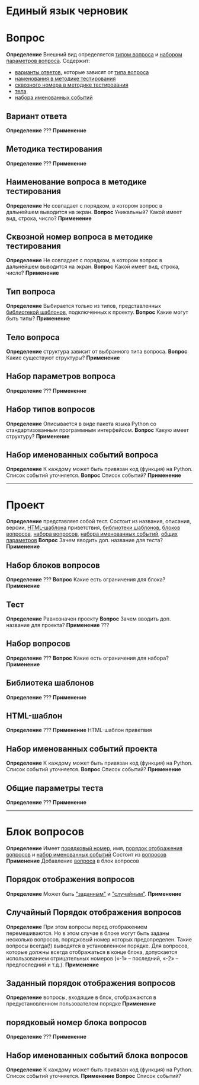 # Единый язык черновик

# Вопрос
**Определение** Внешний вид определяется [типом вопроса](#тип-вопроса) и [набором параметров вопроса](#набор-параметров-вопроса). Содержит: 
- [варианты ответов](#вариант-ответа), которые зависят от [типа вопроса](#тип-вопроса)
- [наменования в методике тестирования](#набор-именованных-событий-вопроса) 
- [сквозного номера в методике тестирования](#сквозной-номер-вопроса-в-методике-тестирования)
- [тела](#тело-вопроса)
- [набора именованных событий](#набор-именованных-событий-вопроса)

## Вариант ответа 
**Определение** ???
**Применение**

## Методика тестирования
**Определение** ???
**Применение**

## Наименование вопроса в методике тестирования
**Определение** Не совпадает с порядком, в котором вопрос в дальнейшем выводится на экран. 
**Вопрос** Уникальный? Какой имеет вид, строка, число?
**Применение**

## Сквозной номер вопроса в методике тестирования
**Определение** Не совпадает с порядком, в котором вопрос в дальнейшем выводится на экран. 
**Вопрос** Какой имеет вид, строка, число?
**Применение**

## Тип вопроса
**Определение** Выбирается только из типов, представленных [библиотекой шаблонов](#библиотека-шаблонов), подключенных к проекту. 
**Вопрос** Какие могут быть типы?
**Применение**

## Тело вопроса
**Определение** структура зависит от выбранного типа вопроса. **Вопрос** Какие существуют структуры?
**Применение** 

## Набор параметров вопроса
**Определение** ???
**Применение**


## Набор типов вопросов
**Определение** Описывается в виде пакета языка Python со стандартизованным программным интерфейсом.
**Вопрос** Какую имеет структуру?
**Применение** 

## Набор именованных событий вопроса
**Определение** К каждому может быть привязан код (функция) на Python. Список событий уточняется.
**Вопрос** Список событий?
**Применение** 

---


# Проект
**Определение** представляет собой тест. Состоит из названия, описания, версии, [HTML-шаблона](#html-шаблон) приветствия, [библиотеки шаблонов](#библиотека-шаблонов), [блоков вопросов](#блок-вопросов), [набора вопросов](#набор-вопросов), [набора именованных событий](#набор-именованных-событий-проекта), [общих параметров](#общие-параметры-теста)
**Вопрос** Зачем вводить доп. название для теста?
**Применение**

## Набор блоков вопросов
**Определение** ???
**Вопрос** Какие есть ограничения для блока?
**Применение**

## Тест 
**Определение** Равнозначен проекту
**Вопрос** Зачем вводить доп. название для проекта?
**Применение** ???


## Набор вопросов
**Определение** ???
**Вопрос** Какие есть ограничения для набора?
**Применение**

## Библиотека шаблонов
**Определение** ??? 
**Применение**

## HTML-шаблон 
**Определение** ???
**Применение** HTML-шаблон приветвия

## Набор именованных событий проекта
**Определение** К каждому может быть привязан код (функция) на Python. Список событий уточняется.
**Вопрос** Список событий?
**Применение** 

## Общие параметры теста
**Определение** ???
**Применение** 

---


# Блок вопросов
**Определение** Имеет [порядковый номер](#порядковый-номер-блока-вопросов), имя, [порядок отображения вопросов](#порядок-отображения-вопросов) и [набор именованных событий](#набор-именованных-событий-блока-вопросов)  Состоит из [вопросов](#вопрос)
**Применение** Добавление [вопроса](#вопрос) в блок вопросов

## Порядок отображения вопросов
**Определение** Может быть ["заданным"](#заданный-порядок-отображения-вопросов) и ["случайным"](#случайный-порядок-отображения-вопросов). 
**Применение**

## Случайный Порядок отображения вопросов
**Определение** При этом вопросы перед отображением перемешиваются. Но в этом случае в блоке могут быть заданы несколько вопросов, порядковый номер которых предопределен. Такие вопросы всегда(!) выводятся в установленном порядке. Для вопросов, которые должны всегда отображаться в конце блока, допускается использованием отрицательных номеров («-1» – последний, «-2» – предпоследний и т.д.).
**Применение** 

## Заданный порядок отображения вопросов
**Определение** вопросы, входящие в блок, отображаются в предустановленном пользователем порядке 
**Применение**


## порядковый номер блока вопросов
**Определение** ???
**Применение**

## Набор именованных событий блока вопросов
**Определение** К каждому может быть привязан код (функция) на Python. Список событий уточняется.
**Применение** 
**Вопрос** Список событий?





